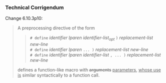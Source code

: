 ### Technical Corrigendum

Change 6.10.3p10:

> A preprocessing directive of the form
> 
> > `# define` *identifier lparen identifier-list<sub>opt</sub>* `)`
> > *replacement-list new-line*  
> > `# define` *identifier lparen* `... )` *replacement-list new-line*  
> > `# define` *identifier lparen identifier-list* `, ... )` *replacement-list
> > new-line*
> 
> defines a function-like macro with ~~arguments~~ <u>parameters</u>, <u>whose use
> is</u> similar syntactically to a function call.

